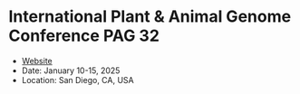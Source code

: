 # International Plant & Animal Genome Conference PAG 32

* [Website](https://www.intlpag.org/32/)
* Date: January 10-15, 2025
* Location: San Diego, CA, USA